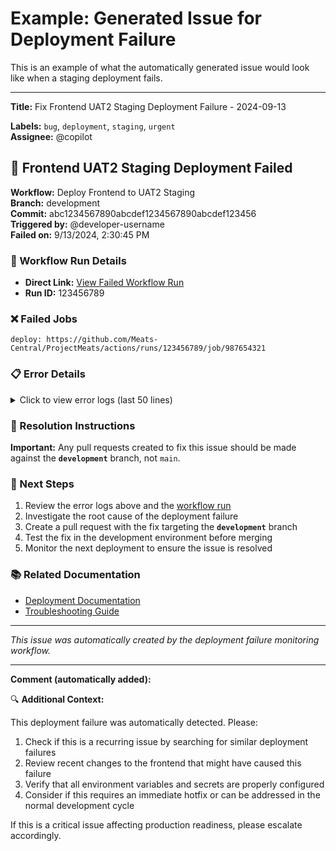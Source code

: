 # Example: Generated Issue for Deployment Failure

This is an example of what the automatically generated issue would look like when a staging deployment fails.

---

**Title:** Fix Frontend UAT2 Staging Deployment Failure - 2024-09-13

**Labels:** `bug`, `deployment`, `staging`, `urgent`  
**Assignee:** @copilot

## 🚨 Frontend UAT2 Staging Deployment Failed

**Workflow:** Deploy Frontend to UAT2 Staging  
**Branch:** development  
**Commit:** abc1234567890abcdef1234567890abcdef123456  
**Triggered by:** @developer-username  
**Failed on:** 9/13/2024, 2:30:45 PM  

### 🔗 Workflow Run Details
- **Direct Link:** [View Failed Workflow Run](https://github.com/Meats-Central/ProjectMeats/actions/runs/123456789)
- **Run ID:** 123456789

### ❌ Failed Jobs
```
deploy: https://github.com/Meats-Central/ProjectMeats/actions/runs/123456789/job/987654321
```

### 📋 Error Details
<details>
<summary>Click to view error logs (last 50 lines)</summary>

```
npm ERR! code ENOTFOUND
npm ERR! syscall getaddrinfo  
npm ERR! errno ENOTFOUND
npm ERR! network request to https://registry.npmjs.org/some-package failed
npm ERR! network This is a problem related to network connectivity.
npm ERR! network In most cases you are behind a proxy or have bad network settings.

> frontend@1.0.0 build
> react-scripts build

Creating an optimized production build...
Failed to compile.

Module not found: Error: Can't resolve 'some-missing-module' in '/github/workspace/frontend/src'
ERROR in ./src/components/Dashboard.tsx
Module not found: Error: Can't resolve 'some-missing-module'
npm ERR! code 1
npm ERR! path /github/workspace/frontend  
npm ERR! command failed
npm ERR! command sh -c react-scripts build
```
</details>

### 🔧 Resolution Instructions

**Important:** Any pull requests created to fix this issue should be made against the **`development`** branch, not `main`.

### 📝 Next Steps
1. Review the error logs above and the [workflow run](https://github.com/Meats-Central/ProjectMeats/actions/runs/123456789)
2. Investigate the root cause of the deployment failure
3. Create a pull request with the fix targeting the **`development`** branch
4. Test the fix in the development environment before merging
5. Monitor the next deployment to ensure the issue is resolved

### 📚 Related Documentation
- [Deployment Documentation](./DEPLOYMENT_DOCUMENTATION.md)
- [Troubleshooting Guide](./docs/legacy/DEPLOYMENT_GUIDE.md#-troubleshooting)

---
*This issue was automatically created by the deployment failure monitoring workflow.*

---

**Comment (automatically added):**

🔍 **Additional Context:**

This deployment failure was automatically detected. Please:

1. Check if this is a recurring issue by searching for similar deployment failures
2. Review recent changes to the frontend that might have caused this failure
3. Verify that all environment variables and secrets are properly configured
4. Consider if this requires an immediate hotfix or can be addressed in the normal development cycle

If this is a critical issue affecting production readiness, please escalate accordingly.